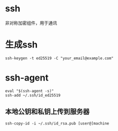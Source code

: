 # ssh

非对称加密组件，用于通讯

# 生成ssh

```git
ssh-keygen -t ed25519 -C "your_email@example.com"
```

# ssh-agent

```
eval "$(ssh-agent -s)"
ssh-add ~/.ssh/id_ed25519
```

## 本地公钥和私钥上传到服务器

```shell
ssh-copy-id -i ~/.ssh/id_rsa.pub [user@]machine
```



